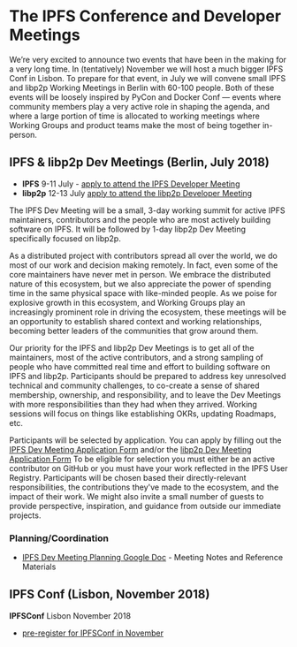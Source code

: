 # The IPFS Conference and Developer Meetings

We’re very excited to announce two events that have been in the making for a very long time. In (tentatively) November we will host a much bigger IPFS Conf in Lisbon. To prepare for that event, in July we will convene small IPFS and libp2p Working Meetings in Berlin with 60-100 people. Both of these events will be loosely inspired by PyCon and Docker Conf — events where community members play a very active role in shaping the agenda, and where a large portion of time is allocated to working meetings where Working Groups and product teams make the most of being together in-person. 

## IPFS & libp2p Dev Meetings (Berlin, July 2018)

- **IPFS** 9-11 July - [apply to attend the IPFS Developer Meeting](https://goo.gl/forms/sVRjrW1CA61FTwl12)
- **libp2p** 12-13 July [apply to attend the libp2p Developer Meeting](https://goo.gl/forms/8YpFQ7D00s5gC3hw2)

The IPFS Dev Meeting will be a small, 3-day working summit for active IPFS maintainers, contributors and the people who are most actively building software on IPFS. It will be followed by 1-day libp2p Dev Meeting specifically focused on libp2p. 

As a distributed project with contributors spread all over the world, we do most of our work and decision making remotely. In fact, even some of the core maintainers have never met in person. We embrace the distributed nature of this ecosystem, but we also appreciate the power of spending time in the same physical space with like-minded people. As we poise for explosive growth in this ecosystem, and Working Groups play an increasingly prominent role in driving the ecosystem, these meetings will be an opportunity to establish shared context and working relationships, becoming better leaders of the communities that grow around them.

Our priority for the IPFS and libp2p Dev Meetings is to get all of the maintainers, most of the active contributors, and a strong sampling of people who have committed real time and effort to building software on IPFS and libp2p. Participants should be prepared to address key unresolved technical and community challenges, to co-create a sense of shared membership, ownership, and responsibility, and to leave the Dev Meetings with more responsibilities than they had when they arrived. Working sessions will focus on things like establishing OKRs, updating Roadmaps, etc.

Participants will be selected by application. You can apply by filling out the [IPFS Dev Meeting Application Form](https://goo.gl/forms/sVRjrW1CA61FTwl12) and/or the [libp2p Dev Meeting Application Form](https://goo.gl/forms/8YpFQ7D00s5gC3hw2) To be eligible for selection you must either be an active contributor on GitHub or you must have your work reflected in the IPFS User Registry. Participants will be chosen based their directly-relevant responsibilities, the contributions they've made to the ecosystem, and the impact of their work. We might also invite a small number of guests to provide perspective, inspiration, and guidance from outside our immediate projects.

### Planning/Coordination

- [IPFS Dev Meeting Planning Google Doc](https://docs.google.com/document/d/1wDyGcCOOSofT9rXqx0DUgV62bUpN0_GXvuVC2Pj-jeo/edit?ts=5ae380b4#) - Meeting Notes and Reference Materials

## IPFS Conf (Lisbon, November 2018)

**IPFSConf** Lisbon November 2018
- [pre-register for IPFSConf in November](https://goo.gl/forms/0Pu6VZzG8pRAmrrv2)
